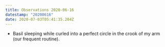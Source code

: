 ```yaml
---
title: Observations 2020-06-16
datestamp: "20200616"
date: 2020-07-03T05:41:35.204Z
---
```

- Basil sleeping while curled into a perfect circle in the crook of my arm (our frequent routine).